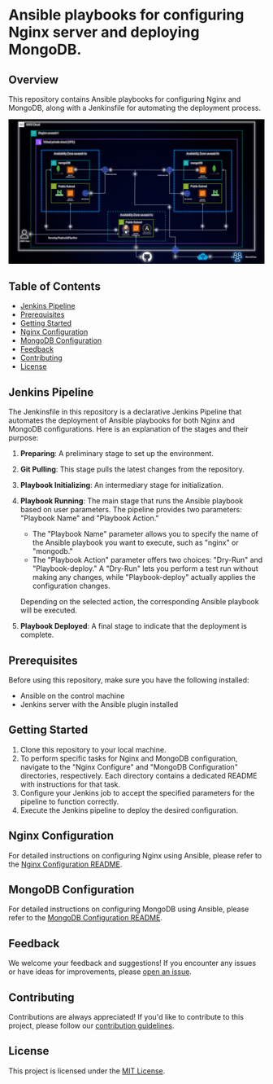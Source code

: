 # Ansible playbooks for configuring Nginx server and deploying MongoDB.

## Overview

This repository contains Ansible playbooks for configuring Nginx and MongoDB, along with a Jenkinsfile for automating the deployment process.

![Project Image](assets/AWS-Infra-Diagram.gif)

## Table of Contents

- [Jenkins Pipeline](#jenkins-pipeline)
- [Prerequisites](#prerequisites)
- [Getting Started](#getting-started)
- [Nginx Configuration](#nginx-configuration)
- [MongoDB Configuration](#mongodb-configuration)
- [Feedback](#feedback)
- [Contributing](#contributing)
- [License](#license)

## Jenkins Pipeline

The Jenkinsfile in this repository is a declarative Jenkins Pipeline that automates the deployment of Ansible playbooks for both Nginx and MongoDB configurations. Here is an explanation of the stages and their purpose:

1. **Preparing**: A preliminary stage to set up the environment.

2. **Git Pulling**: This stage pulls the latest changes from the repository.

3. **Playbook Initializing**: An intermediary stage for initialization.

4. **Playbook Running**: The main stage that runs the Ansible playbook based on user parameters. The pipeline provides two parameters: "Playbook Name" and "Playbook Action."

   - The "Playbook Name" parameter allows you to specify the name of the Ansible playbook you want to execute, such as "nginx" or "mongodb."
   - The "Playbook Action" parameter offers two choices: "Dry-Run" and "Playbook-deploy." A "Dry-Run" lets you perform a test run without making any changes, while "Playbook-deploy" actually applies the configuration changes.

   Depending on the selected action, the corresponding Ansible playbook will be executed.

5. **Playbook Deployed**: A final stage to indicate that the deployment is complete.

## Prerequisites

Before using this repository, make sure you have the following installed:

- Ansible on the control machine
- Jenkins server with the Ansible plugin installed

## Getting Started

1. Clone this repository to your local machine.
2. To perform specific tasks for Nginx and MongoDB configuration, navigate to the "Nginx Configure" and "MongoDB Configuration" directories, respectively. Each directory contains a dedicated README with instructions for that task.
3. Configure your Jenkins job to accept the specified parameters for the pipeline to function correctly.
4. Execute the Jenkins pipeline to deploy the desired configuration.

## Nginx Configuration

For detailed instructions on configuring Nginx using Ansible, please refer to the [Nginx Configuration README](https://github.com/ennolan/jenkins-ans/blob/main/Nginx-Configuration/README.md).

## MongoDB Configuration

For detailed instructions on configuring MongoDB using Ansible, please refer to the [MongoDB Configuration README](https://github.com/ennolan/jenkins-ans/blob/main/Mongo-Role/README.md).

## Feedback

We welcome your feedback and suggestions! If you encounter any issues or have ideas for improvements, please [open an issue](link-to-issue-tracker).

## Contributing

Contributions are always appreciated! If you'd like to contribute to this project, please follow our [contribution guidelines](link-to-contribution-guidelines).

## License

This project is licensed under the [MIT License](link-to-license-file).
